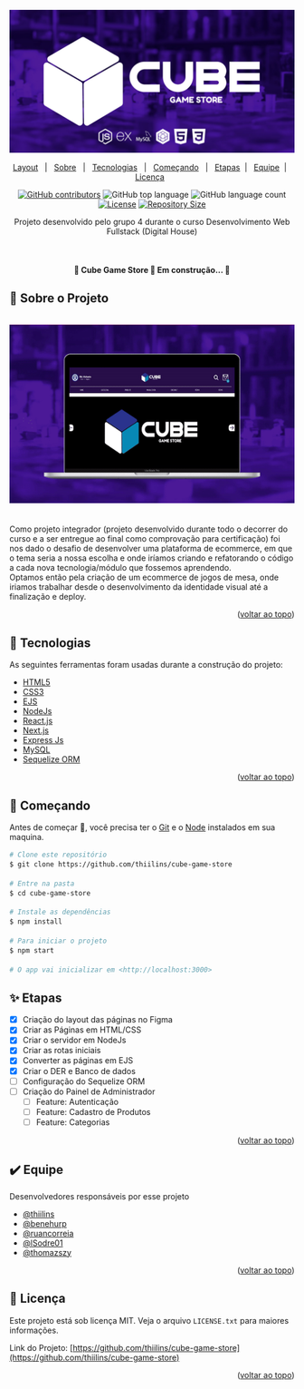 <div id="top">

</div>

<!-- PROJECT LOGO -->
<br />
<div align="center">
  <a href="https://github.com/thiilins/cube-game-store">
    <img src="./.github/logo.jpg" alt="Logo">
  </a>
<p align="center" target="_blank">
    <a href="https://www.figma.com/file/kkD6M2EYo7oGMDToHGNUXs/CUBE-Game-Store---Layout-Padronizado?node-id=14%3A63">Layout</a> &#xa0; | &#xa0;
    <a href="#dart-sobre">Sobre</a> &#xa0; | &#xa0;
  <a href="#rocket-tecnologias">Tecnologias</a> &#xa0; | &#xa0;
  <a href="#checkered_flag-começando">Começando</a> &#xa0;  | &#xa0; 
  <a href="#sparkles-etapas">Etapas</a> &#xa0;| &#xa0;
  <a href="#heavy_check_mark-equipe">Equipe</a> &#xa0;| &#xa0;
  <a href="#memo-licença">Licença</a> &#xa0 
</p>

[![GitHub contributors](https://img.shields.io/github/contributors/thiilins/cube-game-store?color=280E4D&style=for-the-badge)](https://github.com/thiilins/cube-game-store/graphs/contributors)
![GitHub top language](https://img.shields.io/github/languages/top/thiilins/cube-game-store?color=280E4D&style=for-the-badge)
![GitHub language count](https://img.shields.io/github/languages/count/thiilins/cube-game-store?color=280E4D&style=for-the-badge)
[![License](https://img.shields.io/github/license/thiilins/cube-game-store?color=280E4D&style=for-the-badge)](https://github.com/thiilins/cube-game-store/blob/main/LICENSE)
[![Repository Size](https://img.shields.io/github/repo-size/thiilins/pokedex?style=for-the-badge&color=280E4D)](https://img.shields.io/github/repo-size/thiilins/pokedex?style=for-the-badge&color=ef5350)

  <p align="center">
    Projeto desenvolvido pelo grupo 4 durante o curso Desenvolvimento Web Fullstack  (Digital House)
    <br />
    <!-- <a href="https://github.com/thiilins/cube-game-store"><strong>Explore the docs »</strong></a> -->
    
  </p>
</div>

<br>

<h4 align="center"> 
	🚧  <strong>Cube Game Store 🚀 Em construção...  </strong>🚧
</h4>

## :dart: Sobre o Projeto

<br>
<div align="center">
<img  src="./.github/preview.gif" alt="Logo">
</div>
<br>
<br>
Como projeto integrador (projeto desenvolvido durante todo o decorrer do curso e a ser entregue ao final como comprovação para certificação) foi nos dado o desafio de desenvolver uma plataforma de ecommerce, em que o tema seria a nossa escolha e onde iríamos criando e refatorando o código a cada nova tecnologia/módulo que fossemos aprendendo.
<br>
Optamos então pela criação de um ecommerce de jogos de mesa, onde iriamos trabalhar desde o desenvolvimento da identidade visual até a finalização e deploy.

<p align="right">(<a href="#top">voltar ao topo</a>)</p>

## :rocket: Tecnologias

As seguintes ferramentas foram usadas durante a construção do projeto:
&#xa0;

- [HTML5]()
- [CSS3]()
- [EJS]()
- [NodeJs](https://nodejs.org/en/)
- [React.js](https://reactjs.org/)
- [Next.js](https://nextjs.org/)
- [Express Js](https://expressjs.com/)
- [MySQL](https://www.mysql.com)
- [Sequelize ORM](https://sequelize.org)

<p align="right">(<a href="#top">voltar ao topo</a>)</p>

## :checkered_flag: Começando

Antes de começar :checkered_flag:, você precisa ter o [Git](https://git-scm.com) e o [Node](https://nodejs.org/en/) instalados em sua maquina.

```bash
# Clone este repositório
$ git clone https://github.com/thiilins/cube-game-store

# Entre na pasta
$ cd cube-game-store

# Instale as dependências
$ npm install

# Para iniciar o projeto
$ npm start

# O app vai inicializar em <http://localhost:3000>
```

## :sparkles: Etapas

- [x] Criação do layout das páginas no Figma
- [x] Criar as Páginas em HTML/CSS
- [x] Criar o servidor em NodeJs
- [x] Criar as rotas iniciais
- [x] Converter as páginas em EJS
- [x] Criar o DER e Banco de dados
- [ ] Configuração do Sequelize ORM
- [ ] Criação do Painel de Administrador
  - [ ] Feature: Autenticação
  - [ ] Feature: Cadastro de Produtos
  - [ ] Feature: Categorias

<p align="right">(<a href="#top">voltar ao topo</a>)</p>

## :heavy_check_mark: Equipe

Desenvolvedores responsáveis por esse projeto

- [@thiilins](https://github.com/thiilins)
- [@benehurp](https://github.com/benehurp)
- [@ruancorreia](https://github.com/ruancorreia)
- [@lSodre01](https://github.com/lSodre01)
- [@thomazszy](https://github.com/thomazszy)

<p align="right">(<a href="#top">voltar ao topo</a>)</p>

<!-- LICENSE -->

## :memo: Licença

Este projeto está sob licença MIT. Veja o arquivo `LICENSE.txt` para maiores informações.

Link do Projeto: [https://github.com/thiilins/cube-game-store](https://github.com/thiilins/cube-game-store)

<p align="right">(<a href="#top">voltar ao topo</a>)</p>
